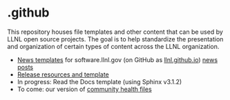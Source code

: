 # .github

This repository houses file templates and other content that can be used by LLNL open source projects. The goal is to help standardize the presentation and organization of certain types of content across the LLNL organization.

- [News templates](https://github.com/LLNL/.github/tree/master/news-templates) for software.llnl.gov (on GitHub as [llnl.github.io](https://github.com/LLNL/llnl.github.io)) [news posts](https://github.com/LLNL/llnl.github.io/blob/master/news/README.md)
- [Release resources and template](https://github.com/LLNL/.github/tree/master/release-template.md)
- In progress: Read the Docs template (using Sphinx v3.1.2)
- To come: our version of [community health files](https://github.blog/changelog/2019-02-21-organization-wide-community-health-files/)
